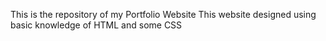 
This is the repository of my Portfolio Website
This website designed using basic knowledge of HTML and some CSS
